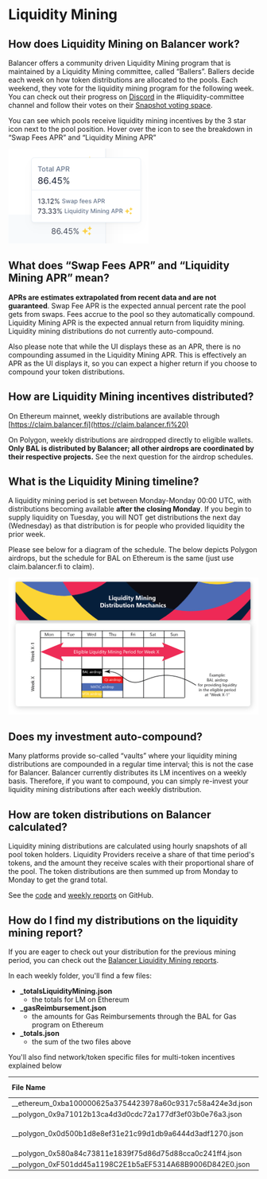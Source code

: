 # Liquidity Mining

## How does Liquidity Mining on Balancer work?

Balancer offers a community driven Liquidity Mining program that is maintained by a Liquidity Mining committee, called “Ballers”. Ballers decide each week on how token distributions are allocated to the pools. Each weekend, they vote for the liquidity mining program for the following week. You can check out their progress on [Discord](https://discord.com/invite/ARJWaeF) in the \#liquidity-committee channel and follow their votes on their [Snapshot voting space](https://snapshot.org/#/ballersvote.eth).

You can see which pools receive liquidity mining incentives by the 3 star icon next to the pool position. Hover over the icon to see the breakdown in “Swap Fees APR” and “Liquidity Mining APR”

![](../../.gitbook/assets/untitled.png)

## What does “Swap Fees APR” and “Liquidity Mining APR” mean?

**APRs are estimates extrapolated from recent data and are not guaranteed**. Swap Fee APR is the expected annual percent rate the pool gets from swaps. Fees accrue to the pool so they automatically compound. Liquidity Mining APR is the expected annual return from liquidity mining. Liquidity mining distributions do not currently auto-compound.

Also please note that while the UI displays these as an APR, there is no compounding assumed in the Liquidity Mining APR. This is effectively an APR as the UI displays it, so you can expect a higher return if you choose to compound your token distributions.

## How are Liquidity Mining incentives distributed?

On Ethereum mainnet, weekly distributions are available through [https://claim.balancer.fi](https://claim.balancer.fi%20)

On Polygon, weekly distributions are airdropped directly to eligible wallets. **Only BAL is distributed by Balancer; all other airdrops are coordinated by their respective projects.** See the next question for the airdrop schedules.

## What is the Liquidity Mining timeline?

A liquidity mining period is set between Monday-Monday 00:00 UTC, with distributions becoming available **after the closing Monday**. If you begin to supply liquidity on Tuesday, you will NOT get distributions the next day \(Wednesday\) as that distribution is for people who provided liquidity the prior week.

Please see below for a diagram of the schedule. The below depicts Polygon airdrops, but the schedule for BAL on Ethereum is the same \(just use claim.balancer.fi to claim\).

![](../../.gitbook/assets/bal_lmmechanics_v2.png)

## Does my investment auto-compound?

Many platforms provide so-called “vaults” where your liquidity mining distributions are compounded in a regular time interval; this is not the case for Balancer. Balancer currently distributes its LM incentives on a weekly basis. Therefore, if you want to compound, you can simply re-invest your liquidity mining distributions after each weekly distribution.

## **How are token distributions on Balancer calculated?**

Liquidity mining distributions are calculated using hourly snapshots of all pool token holders. Liquidity Providers receive a share of that time period's tokens, and the amount they receive scales with their proportional share of the pool. The token distributions are then summed up from Monday to Monday to get the grand total.

See the [code](https://github.com/balancer-labs/bal-mining-scripts) and [weekly reports](https://github.com/balancer-labs/bal-mining-scripts/tree/master/reports) on GitHub.

## How do I find my distributions on the liquidity mining report?

If you are eager to check out your distribution for the previous mining period, you can check out the [Balancer Liquidity Mining reports](https://github.com/balancer-labs/bal-mining-scripts/tree/master/reports).

In each weekly folder, you'll find a few files:

* **\_totalsLiquidityMining.json**
  * the totals for LM on Ethereum
* **\_gasReimbursement.json**
  * the amounts for Gas Reimbursements through the BAL for Gas program on Ethereum
* **\_totals.json**
  * the sum of the two files above

You'll also find network/token specific files for multi-token incentives explained below

| File Name | Network | Token Symbol |
| :--- | :--- | :--- |
| \_\_ethereum\_0xba100000625a3754423978a60c9317c58a424e3d.json | Ethereum | BAL |
| \_\_polygon\_0x9a71012b13ca4d3d0cdc72a177df3ef03b0e76a3.json | Polygon | BAL |
| \_\_polygon\_0x0d500b1d8e8ef31e21c99d1db9a6444d3adf1270.json | Polygon | MATIC \(or WMATIC\) |
| \_\_polygon\_0x580a84c73811e1839f75d86d75d88cca0c241ff4.json | Polygon | QI |
| \_\_polygon\_0xF501dd45a1198C2E1b5aEF5314A68B9006D842E0.json | Polygon | MTA |

### 

